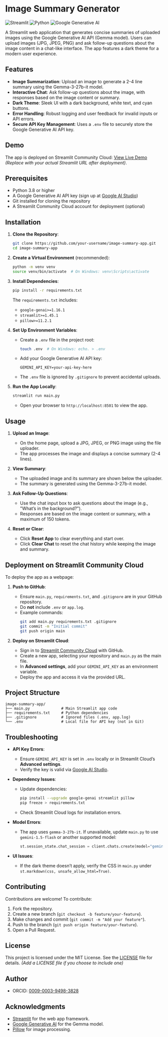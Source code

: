 # Image Summary Generator

![Streamlit](https://img.shields.io/badge/Streamlit-1.45.1+-FF4B4B)
![Python](https://img.shields.io/badge/Python-3.8+-3776AB)
![Google Generative AI](https://img.shields.io/badge/Google_GenAI-1.16.1+-4285F4)

A Streamlit web application that generates concise summaries of uploaded images using the Google Generative AI API (Gemma model). Users can upload images (JPG, JPEG, PNG) and ask follow-up questions about the image content in a chat-like interface. The app features a dark theme for a modern user experience.

## Features

- **Image Summarization**: Upload an image to generate a 2-4 line summary using the Gemma-3-27b-it model.
- **Interactive Chat**: Ask follow-up questions about the image, with responses based on the image content or summary.
- **Dark Theme**: Sleek UI with a dark background, white text, and cyan buttons.
- **Error Handling**: Robust logging and user feedback for invalid inputs or API errors.
- **Secure API Key Management**: Uses a `.env` file to securely store the Google Generative AI API key.

## Demo

The app is deployed on Streamlit Community Cloud: [View Live Demo](https://your-app-name.streamlit.app) *(Replace with your actual Streamlit URL after deployment)*.

## Prerequisites

- Python 3.8 or higher
- A Google Generative AI API key (sign up at [Google AI Studio](https://aistudio.google.com/))
- Git installed for cloning the repository
- A Streamlit Community Cloud account for deployment (optional)

## Installation

1. **Clone the Repository**:
   ```bash
   git clone https://github.com/your-username/image-summary-app.git
   cd image-summary-app
   ```

2. **Create a Virtual Environment** (recommended):
   ```bash
   python -m venv venv
   source venv/bin/activate  # On Windows: venv\Scripts\activate
   ```

3. **Install Dependencies**:
   ```bash
   pip install -r requirements.txt
   ```
   The `requirements.txt` includes:
   - `google-genai>=1.16.1`
   - `streamlit>=1.45.1`
   - `pillow>=11.2.1`

4. **Set Up Environment Variables**:
   - Create a `.env` file in the project root:
     ```bash
     touch .env  # On Windows: echo. > .env
     ```
   - Add your Google Generative AI API key:
     ```env
     GEMINI_API_KEY=your-api-key-here
     ```
   - The `.env` file is ignored by `.gitignore` to prevent accidental uploads.

5. **Run the App Locally**:
   ```bash
   streamlit run main.py
   ```
   - Open your browser to `http://localhost:8501` to view the app.

## Usage

1. **Upload an Image**:
   - On the home page, upload a JPG, JPEG, or PNG image using the file uploader.
   - The app processes the image and displays a concise summary (2-4 lines).

2. **View Summary**:
   - The uploaded image and its summary are shown below the uploader.
   - The summary is generated using the Gemma-3-27b-it model.

3. **Ask Follow-Up Questions**:
   - Use the chat input box to ask questions about the image (e.g., "What’s in the background?").
   - Responses are based on the image content or summary, with a maximum of 150 tokens.

4. **Reset or Clear**:
   - Click **Reset App** to clear everything and start over.
   - Click **Clear Chat** to reset the chat history while keeping the image and summary.

## Deployment on Streamlit Community Cloud

To deploy the app as a webpage:

1. **Push to GitHub**:
   - Ensure `main.py`, `requirements.txt`, and `.gitignore` are in your GitHub repository.
   - Do **not** include `.env` or `app.log`.
   - Example commands:
     ```bash
     git add main.py requirements.txt .gitignore
     git commit -m "Initial commit"
     git push origin main
     ```

2. **Deploy on Streamlit Cloud**:
   - Sign in to [Streamlit Community Cloud](https://streamlit.io/cloud) with GitHub.
   - Create a new app, selecting your repository and `main.py` as the main file.
   - In **Advanced settings**, add your `GEMINI_API_KEY` as an environment variable.
   - Deploy the app and access it via the provided URL.

## Project Structure

```
image-summary-app/
├── main.py              # Main Streamlit app code
├── requirements.txt     # Python dependencies
├── .gitignore           # Ignored files (.env, app.log)
└── .env                 # Local file for API key (not in Git)
```

## Troubleshooting

- **API Key Errors**:
  - Ensure `GEMINI_API_KEY` is set in `.env` locally or in Streamlit Cloud’s **Advanced settings**.
  - Verify the key is valid via [Google AI Studio](https://aistudio.google.com/).

- **Dependency Issues**:
  - Update dependencies:
    ```bash
    pip install --upgrade google-genai streamlit pillow
    pip freeze > requirements.txt
    ```
  - Check Streamlit Cloud logs for installation errors.

- **Model Errors**:
  - The app uses `gemma-3-27b-it`. If unavailable, update `main.py` to use `gemini-1.5-flash` or another supported model:
    ```python
    st.session_state.chat_session = client.chats.create(model="gemini-1.5-flash")
    ```

- **UI Issues**:
  - If the dark theme doesn’t apply, verify the CSS in `main.py` under `st.markdown(css, unsafe_allow_html=True)`.

## Contributing

Contributions are welcome! To contribute:

1. Fork the repository.
2. Create a new branch (`git checkout -b feature/your-feature`).
3. Make changes and commit (`git commit -m "Add your feature"`).
4. Push to the branch (`git push origin feature/your-feature`).
5. Open a Pull Request.

## License

This project is licensed under the MIT License. See the [LICENSE](LICENSE) file for details. *(Add a LICENSE file if you choose to include one)*

## Author

- ORCID: [0009-0003-9498-3828](https://orcid.org/0009-0003-9498-3828)

## Acknowledgments

- [Streamlit](https://streamlit.io/) for the web app framework.
- [Google Generative AI](https://aistudio.google.com/) for the Gemma model.
- [Pillow](https://python-pillow.org/) for image processing.